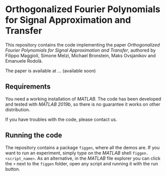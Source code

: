 # Orthogonalized Fourier Polynomials for Signal Approximation and Transfer
This repository contains the code implementing the paper *Orthogonalized Fourier Polynomials for Signal Approximation and Transfer*, authored by Filippo Maggioli, Simone Melzi, Michael Bronstein, Maks Ovsjanikov and Emanuele Rodolà.  

The paper is available at ... (available soon)  

## Requirements
You need a working installation of *MATLAB*. The code has been developed and tested with *MATLAB 2019b*, so there is no guarantee it works on other distribution.  

If you have troubles with the code, please contact us.

## Running the code
The repository contains a package `figgen`, where all the demos are. If you want to run an experiment, simply type on the *MATLAB* shell `figgen.<script_name>`. As an alternative, in the *MATLAB* file explorer you can click the `+` next to the `figgen` folder, open any script and running it with the run button.